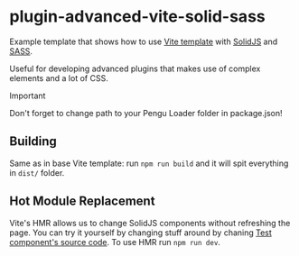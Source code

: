 # plugin-advanced-vite-solid-sass
Example template that shows how to use [Vite template](../plugin-advanced-ts-vite/) with [SolidJS](https://solidjs.com/) and [SASS](https://sass-lang.com/).

Useful for developing advanced plugins that makes use of complex elements and a lot of CSS.

> [!IMPORTANT]
> Don't forget to change path to your Pengu Loader folder in package.json!

## Building
Same as in base Vite template: run `npm run build` and it will spit everything in `dist/` folder.

## Hot Module Replacement
Vite's HMR allows us to change SolidJS components without refreshing the page.
You can try it yourself by changing stuff around by chaning [Test component's source code](./src/components/test.tsx#L29-L32).
To use HMR run `npm run dev`.
